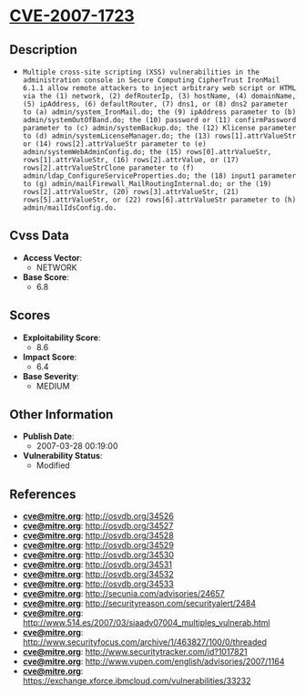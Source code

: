 
# [CVE-2007-1723](https://cve.mitre.org/cgi-bin/cvename.cgi?name=CVE-2007-1723)

## Description

- `Multiple cross-site scripting (XSS) vulnerabilities in the administration console in Secure Computing CipherTrust IronMail 6.1.1 allow remote attackers to inject arbitrary web script or HTML via the (1) network, (2) defRouterIp, (3) hostName, (4) domainName, (5) ipAddress, (6) defaultRouter, (7) dns1, or (8) dns2 parameter to (a) admin/system_IronMail.do; the (9) ipAddress parameter to (b) admin/systemOutOfBand.do; the (10) password or (11) confirmPassword parameter to (c) admin/systemBackup.do; the (12) Klicense parameter to (d) admin/systemLicenseManager.do; the (13) rows[1].attrValueStr or (14) rows[2].attrValueStr parameter to (e) admin/systemWebAdminConfig.do; the (15) rows[0].attrValueStr, rows[1].attrValueStr, (16) rows[2].attrValue, or (17) rows[2].attrValueStrClone parameter to (f) admin/ldap_ConfigureServiceProperties.do; the (18) input1 parameter to (g) admin/mailFirewall_MailRoutingInternal.do; or the (19) rows[2].attrValueStr, (20) rows[3].attrValueStr, (21) rows[5].attrValueStr, or (22) rows[6].attrValueStr parameter to (h) admin/mailIdsConfig.do.`

## Cvss Data

- **Access Vector**:
  - NETWORK
- **Base Score**:
  - 6.8

## Scores

- **Exploitability Score**:
  - 8.6
- **Impact Score**:
  - 6.4
- **Base Severity**:
  - MEDIUM

## Other Information

- **Publish Date**:
  - 2007-03-28 00:19:00
- **Vulnerability Status**:
  - Modified

## References

- **cve@mitre.org**: http://osvdb.org/34526
- **cve@mitre.org**: http://osvdb.org/34527
- **cve@mitre.org**: http://osvdb.org/34528
- **cve@mitre.org**: http://osvdb.org/34529
- **cve@mitre.org**: http://osvdb.org/34530
- **cve@mitre.org**: http://osvdb.org/34531
- **cve@mitre.org**: http://osvdb.org/34532
- **cve@mitre.org**: http://osvdb.org/34533
- **cve@mitre.org**: http://secunia.com/advisories/24657
- **cve@mitre.org**: http://securityreason.com/securityalert/2484
- **cve@mitre.org**: http://www.514.es/2007/03/siaadv07004_multiples_vulnerab.html
- **cve@mitre.org**: http://www.securityfocus.com/archive/1/463827/100/0/threaded
- **cve@mitre.org**: http://www.securitytracker.com/id?1017821
- **cve@mitre.org**: http://www.vupen.com/english/advisories/2007/1164
- **cve@mitre.org**: https://exchange.xforce.ibmcloud.com/vulnerabilities/33232
